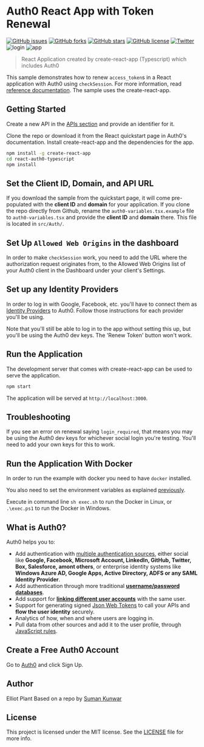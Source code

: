 # Auth0 React App with Token Renewal
[![GitHub issues](https://img.shields.io/github/issues/sumn2u/react-auth0-typescript.svg)](https://github.com/sumn2u/react-auth0-typescript/issues) [![GitHub forks](https://img.shields.io/github/forks/sumn2u/react-auth0-typescript.svg)](https://github.com/sumn2u/react-auth0-typescript/network) [![GitHub stars](https://img.shields.io/github/stars/sumn2u/react-auth0-typescript.svg)](https://github.com/sumn2u/react-auth0-typescript/stargazers) [![GitHub license](https://img.shields.io/github/license/sumn2u/react-auth0-typescript.svg)](https://github.com/sumn2u/react-auth0-typescript/blob/master/LICENSE.txt) [![Twitter](https://img.shields.io/twitter/url/https/github.com/sumn2u/react-auth0-typescript.svg?style=social)](https://twitter.com/intent/tweet?text=Wow:&url=https%3A%2F%2Fgithub.com%2Fsumn2u%2Freact-auth0-typescript)
![login](auth0_login.png)
![app](auth0_app.png)
> React Application created by create-react-app (Typescript) which includes Auth0

This sample demonstrates how to renew `access_token`s in a React application with Auth0 using `checkSession`. For more information, read [ reference documentation](https://auth0.com/docs/libraries/auth0js#using-checksession-to-acquire-new-tokens). The sample uses the create-react-app.

## Getting Started

Create a new API in the [APIs section](https://manage.auth0.com/#/apis) and provide an identifier for it.

Clone the repo or download it from the React quickstart page in Auth0's documentation. Install create-react-app and the dependencies for the app.

```bash
npm install -g create-react-app
cd react-auth0-typescript
npm install
```

## Set the Client ID, Domain, and API URL

If you download the sample from the quickstart page, it will come pre-populated with the **client ID** and **domain** for your application. If you clone the repo directly from Github, rename the `auth0-variables.tsx.example` file to `auth0-variables.tsx` and provide the **client ID** and **domain** there. This file is located in `src/Auth/`.

## Set Up `Allowed Web Origins` in the dashboard

In order to make `checkSession` work, you need to add the URL where the authorization request originates from, to the Allowed Web Origins list of your Auth0 client in the Dashboard under your client's Settings.

## Set up any Identity Providers

In order to log in with Google, Facebook, etc. you'll have to connect them as [Identity Providers](https://auth0.com/docs/identityproviders) to Auth0. Follow those instructions for each provider you'll be using.

Note that you'll still be able to log in to the app without setting this up, but you'll be using the Auth0 dev keys. The 'Renew Token' button won't work.

## Run the Application

The development server that comes with create-react-app can be used to serve the application.

```bash
npm start
```

The application will be served at `http://localhost:3000`.

## Troubleshooting

If you see an error on renewal saying `login_required`, that means you may be using the Auth0 dev keys for whichever social login you're testing. You'll need to add your own keys for this to work.

## Run the Application With Docker

In order to run the example with docker you need to have `docker` installed.

You also need to set the environment variables as explained [previously](#set-the-client-id-domain-and-api-url).

Execute in command line `sh exec.sh` to run the Docker in Linux, or `.\exec.ps1` to run the Docker in Windows.

## What is Auth0?

Auth0 helps you to:

* Add authentication with [multiple authentication sources](https://docs.auth0.com/identityproviders), either social like **Google, Facebook, Microsoft Account, LinkedIn, GitHub, Twitter, Box, Salesforce, amont others**, or enterprise identity systems like **Windows Azure AD, Google Apps, Active Directory, ADFS or any SAML Identity Provider**.
* Add authentication through more traditional **[username/password databases](https://docs.auth0.com/mysql-connection-tutorial)**.
* Add support for **[linking different user accounts](https://docs.auth0.com/link-accounts)** with the same user.
* Support for generating signed [Json Web Tokens](https://docs.auth0.com/jwt) to call your APIs and **flow the user identity** securely.
* Analytics of how, when and where users are logging in.
* Pull data from other sources and add it to the user profile, through [JavaScript rules](https://docs.auth0.com/rules).

## Create a Free Auth0 Account

Go to [Auth0](https://auth0.com/signup) and click Sign Up.


## Author

Elliot Plant
Based on a repo by [Suman Kunwar](https://github.com/sumn2u/react-auth0-typescript)

## License

This project is licensed under the MIT license. See the [LICENSE](LICENSE) file for more info.
